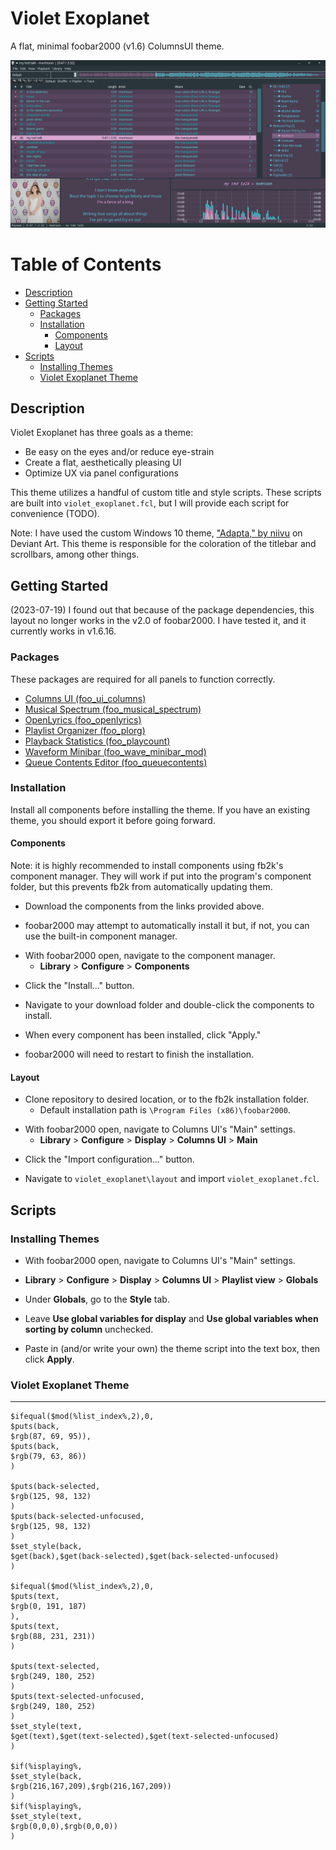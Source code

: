 # Violet Exoplanet

A flat, minimal foobar2000 (v1.6) ColumnsUI theme.

![A preview screenshot of foobar2000 with the Violet Exoplanet theme.](previews/violet_exoplanet-01.png)

Table of Contents
===

<!--ts-->
   * [Description](#description)
   * [Getting Started](#getting-started)
      * [Packages](#packages)
      * [Installation](#installation)
         * [Components](#components)
         * [Layout](#layout)
   * [Scripts](#scripts)
      * [Installing Themes](#installing-themes)
      * [Violet Exoplanet Theme](#violet-exoplanet-theme)
<!--te-->

## Description

Violet Exoplanet has three goals as a theme:

* Be easy on the eyes and/or reduce eye-strain
* Create a flat, aesthetically pleasing UI
* Optimize UX via panel configurations

This theme utilizes a handful of custom title and style scripts. These scripts are built into `violet_exoplanet.fcl`, but I will provide each script for convenience (TODO).

Note: I have used the custom Windows 10 theme, ["Adapta," by niivu](https://www.deviantart.com/niivu/art/Adapta-675581778) on Deviant Art. This theme is responsible for the coloration of the titlebar and scrollbars, among other things.

## Getting Started

(2023-07-19) I found out that because of the package dependencies, this layout no longer works in the v2.0 of foobar2000. I have tested it, and it currently works in v1.6.16.

### Packages

These packages are required for all panels to function correctly.

* [Columns UI (foo_ui_columns)](https://www.foobar2000.org/components/view/foo_ui_columns)
* [Musical Spectrum (foo_musical_spectrum)](https://hydrogenaud.io/index.php/topic,97404.0.html)
* [OpenLyrics (foo_openlyrics)](https://www.foobar2000.org/components/view/foo_openlyrics)
* [Playlist Organizer (foo_plorg)](https://www.foobar2000.org/components/view/foo_plorg)
* [Playback Statistics (foo_playcount)](https://www.foobar2000.org/components/view/foo_playcount)
* [Waveform Minibar (foo_wave_minibar_mod)](https://www.foobar2000.org/components/view/foo_wave_minibar_mod)
* [Queue Contents Editor (foo_queuecontents)](https://www.foobar2000.org/components/view/foo_queuecontents)

### Installation

Install all components before installing the theme. If you have an existing theme, you should export it before going forward.

#### Components

Note: it is highly recommended to install components using fb2k's component manager. They will work if put into the program's component folder, but this prevents fb2k from automatically updating them.

* Download the components from the links provided above.
>
* foobar2000 may attempt to automatically install it but, if not, you can use the built-in component manager.
>
* With foobar2000 open, navigate to the component manager.
    * **Library** > **Configure** > **Components**
>
* Click the "Install..." button.
>
* Navigate to your download folder and double-click the components to install.
>
* When every component has been installed, click "Apply."
>
* foobar2000 will need to restart to finish the installation.

#### Layout

* Clone repository to desired location, or to the fb2k installation folder.
    * Default installation path is `\Program Files (x86)\foobar2000`.
>
* With foobar2000 open, navigate to Columns UI's "Main" settings.
    * **Library** > **Configure** > **Display** > **Columns UI** > **Main**
>
* Click the "Import configuration..." button.
>
* Navigate to `violet_exoplanet\layout` and import `violet_exoplanet.fcl`.

## Scripts

### Installing Themes

* With foobar2000 open, navigate to Columns UI's "Main" settings.
>
* **Library** > **Configure** > **Display** > **Columns UI** > **Playlist view** > **Globals**
>
* Under **Globals**, go to the **Style** tab.
>
* Leave **Use global variables for display** and **Use global variables when sorting by column** unchecked.
>
* Paste in (and/or write your own) the theme script into the text box, then click **Apply**.

### Violet Exoplanet Theme
---
```
$ifequal($mod(%list_index%,2),0,
$puts(back,
$rgb(87, 69, 95)),
$puts(back,
$rgb(79, 63, 86))
)

$puts(back-selected,
$rgb(125, 98, 132)
)
$puts(back-selected-unfocused,
$rgb(125, 98, 132)
)
$set_style(back,
$get(back),$get(back-selected),$get(back-selected-unfocused)
)

$ifequal($mod(%list_index%,2),0,
$puts(text,
$rgb(0, 191, 187)
),
$puts(text,
$rgb(88, 231, 231))
)

$puts(text-selected,
$rgb(249, 180, 252)
)
$puts(text-selected-unfocused,
$rgb(249, 180, 252)
)
$set_style(text,
$get(text),$get(text-selected),$get(text-selected-unfocused)
)

$if(%isplaying%,
$set_style(back,
$rgb(216,167,209),$rgb(216,167,209))
)
$if(%isplaying%,
$set_style(text,
$rgb(0,0,0),$rgb(0,0,0))
)
```
